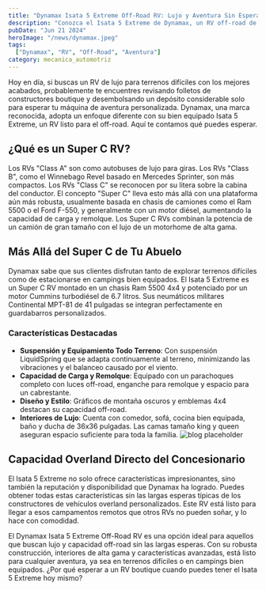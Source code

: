```yaml
---
title: "Dynamax Isata 5 Extreme Off-Road RV: Lujo y Aventura Sin Esperas"
description: "Conozca el Isata 5 Extreme de Dynamax, un RV off-road de lujo listo para la aventura sin la necesidad de largas esperas."
pubDate: "Jun 21 2024"
heroImage: "/news/dynamax.jpeg"
tags:
  ["Dynamax", "RV", "Off-Road", "Aventura"]
category: mecanica_automotriz
---
```

Hoy en día, si buscas un RV de lujo para terrenos difíciles con los mejores acabados, probablemente te encuentres revisando folletos de constructores boutique y desembolsando un depósito considerable solo para esperar tu máquina de aventura personalizada. Dynamax, una marca reconocida, adopta un enfoque diferente con su bien equipado Isata 5 Extreme, un RV listo para el off-road. Aquí te contamos qué puedes esperar.

## ¿Qué es un Super C RV?

Los RVs "Class A" son como autobuses de lujo para giras. Los RVs "Class B", como el Winnebago Revel basado en Mercedes Sprinter, son más compactos. Los RVs "Class C" se reconocen por su litera sobre la cabina del conductor. El concepto "Super C" lleva esto más allá con una plataforma aún más robusta, usualmente basada en chasis de camiones como el Ram 5500 o el Ford F-550, y generalmente con un motor diésel, aumentando la capacidad de carga y remolque. Los Super C RVs combinan la potencia de un camión de gran tamaño con el lujo de un motorhome de alta gama.

## Más Allá del Super C de Tu Abuelo

Dynamax sabe que sus clientes disfrutan tanto de explorar terrenos difíciles como de estacionarse en campings bien equipados. El Isata 5 Extreme es un Super C RV montado en un chasis Ram 5500 4x4 y potenciado por un motor Cummins turbodiésel de 6.7 litros. Sus neumáticos militares Continental MPT-81 de 41 pulgadas se integran perfectamente en guardabarros personalizados.

### Características Destacadas

- **Suspensión y Equipamiento Todo Terreno**: Con suspensión LiquidSpring que se adapta continuamente al terreno, minimizando las vibraciones y el balanceo causado por el viento.
- **Capacidad de Carga y Remolque**: Equipado con un parachoques completo con luces off-road, enganche para remolque y espacio para un cabrestante.
- **Diseño y Estilo**: Gráficos de montaña oscuros y emblemas 4x4 destacan su capacidad off-road.
- **Interiores de Lujo**: Cuenta con comedor, sofá, cocina bien equipada, baño y ducha de 36x36 pulgadas. Las camas tamaño king y queen aseguran espacio suficiente para toda la familia.
![blog placeholder](/news/dynamax-01.jpeg)
## Capacidad Overland Directo del Concesionario

El Isata 5 Extreme no solo ofrece características impresionantes, sino también la reputación y disponibilidad que Dynamax ha logrado. Puedes obtener todas estas características sin las largas esperas típicas de los constructores de vehículos overland personalizados. Este RV está listo para llegar a esos campamentos remotos que otros RVs no pueden soñar, y lo hace con comodidad.

El Dynamax Isata 5 Extreme Off-Road RV es una opción ideal para aquellos que buscan lujo y capacidad off-road sin las largas esperas. Con su robusta construcción, interiores de alta gama y características avanzadas, está listo para cualquier aventura, ya sea en terrenos difíciles o en campings bien equipados. ¿Por qué esperar a un RV boutique cuando puedes tener el Isata 5 Extreme hoy mismo?